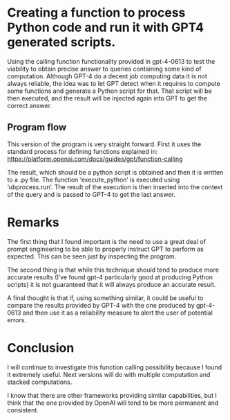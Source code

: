 
# Creating a function to process Python code and run it with GPT4 generated scripts.


Using the calling function functionality provided in gpt-4-0613 to test the viability to obtain precise answer to queries containing some kind of computation. Although GPT-4 do a decent job computing data it is not always reliable, the idea was to let GPT detect when it requires to compute some functions and generate a Python script for that. That script will be then executed, and the result will be injected again into GPT to get the correct answer. 

## Program flow 

This version of the program is very straight forward. First it uses the standard process for defining functions explained in: https://platform.openai.com/docs/guides/gpt/function-calling 

The result, which should be a python script is obtained and then it is written to a .py file. The function ‘execute_python’ is executed using ‘ubprocess.run’. The result of the execution is then inserted into the context of the query and is passed to GPT-4 to get the last answer. 

# Remarks 

The first thing that I found important is the need to use a great deal of prompt engineering to be able to properly instruct GPT to perform as expected. This can be seen just by inspecting the program. 

The second thing is that while this technique should tend to produce more accurate results (I’ve found gpt-4 particularly good at producing Python scripts) it is not guaranteed that it will always produce an accurate result. 

A final thought is that if, using something similar, it could be useful to compare the results provided by GPT-4 with the one produced by gpt-4-0613 and then use it as a reliability measure to alert the user of potential errors. 

# Conclusion 

I will continue to investigate this function calling possibility because I found it extremely useful. Next versions will do with multiple computation and stacked computations.  

I know that there are other frameworks providing similar capabilities, but I think that the one provided by OpenAI will tend to be more permanent and consistent. 
